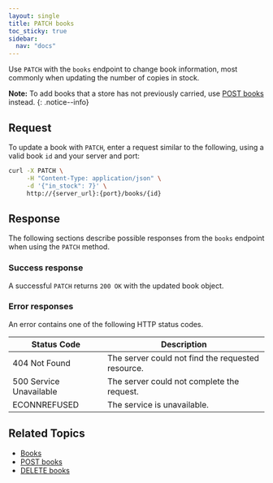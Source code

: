 ```yaml
---
layout: single
title: PATCH books
toc_sticky: true
sidebar:
  nav: "docs"
---
```

Use `PATCH` with the `books` endpoint to change book information, most commonly when updating the number of copies in stock.

**Note:** To add books that a store has not previously carried, use [POST books](post-books.md) instead.
{: .notice--info}

## Request

To update a book with `PATCH`, enter a request similar to the following, using a valid book `id` and your server and port:

```bash
curl -X PATCH \
     -H "Content-Type: application/json" \
     -d '{"in_stock": 7}' \
     http://{server_url}:{port}/books/{id}
```

## Response

The following sections describe possible responses from the `books` endpoint when using the `PATCH` method.

### Success response

A successful `PATCH` returns `200 OK` with the updated book object.

### Error responses

An error contains one of the following HTTP status codes.

| Status Code             | Description                                       |
|-------------------------|---------------------------------------------------|
| 404 Not Found           | The server could not find the requested resource. |
| 500 Service Unavailable | The server could not complete the request.        |
| ECONNREFUSED            | The service is unavailable.                      |

## Related Topics

* [Books](books.md)
* [POST books](post-books.md)
* [DELETE books](delete-books.md)
